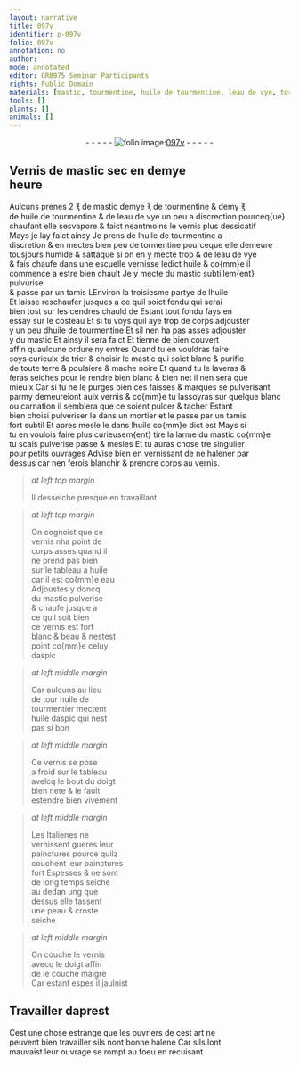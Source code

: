 ```yaml
---
layout: narrative
title: 097v
identifier: p-097v
folio: 097v
annotation: no
author:
mode: annotated
editor: GR8975 Seminar Participants
rights: Public Domain
materials: [mastic, tourmentine, huile de tourmentine, leau de vye, tormentine, eau de vye, huile, tamis, cendres, aspic, huile de tourmentier, huile daspic]
tools: []
plants: []
animals: []
---
```


<div class="folio" align="center">- - - - - <a href="http://gallica.bnf.fr/ark:/12148/btv1b10500001g/f200.item" target="_blank"><img src="https://cu-mkp.github.io/2017-workshop-edition/assets/photo-icon.png" alt="folio image: " style="display:inline-block; margin-bottom:-3px;"/>097v</a> - - - - - </div>  
  

## Vernis de <span class="m">mastic</span> sec en demye<br/> heure

 
 Aulcuns prenes 2 ℥ de <span class="m">mastic</span> demye ℥ de <span class="m">tourmentine</span> & demy ℥<br/> de <span class="m">huile de tourmentine</span> & de <span class="m">leau de vye</span> un peu a discrection pourceq{ue}<br/> chaufant elle sesvapore & faict neantmoins le vernis plus dessicatif<br/> Mays je lay faict ainsy Je prens de l<span class="m">huile de tourmentine</span> a<br/> discretion & en mectes bien peu de <span class="m">tormentine</span> pourceque elle demeure<br/> tousjours humide & sattaque si on en y mecte trop & de l<span class="m">eau de vye</span><br/> & fais chaufe dans une escuelle vernisse ledict <span class="m">huile</span> & co{mm}e il<br/> commence a estre bien chault Je y mecte du <span class="m">mastic</span> subtillem{ent} pulvurise<br/> & passe par un <span class="m">tamis</span> LEnviron la troisiesme partye de l<span class="m">huile</span><br/> Et laisse reschaufer jusques a ce quil soict fondu qui serai<br/> bien tost sur les <span class="m">cendres</span> chauld de Estant tout fondu fays en<br/> essay sur le costeau Et si tu voys quil aye trop de corps adjouster<br/> y un peu d<span class="m">huile de tourmentine</span> Et sil nen ha pas asses adjouster<br/> y du <span class="m">mastic</span> Et ainsy il sera faict Et tienne de bien couvert<br/> affin quaulcune ordure ny entres Quand tu en vouldras faire<br/> soys curieulx de trier & choisir le <span class="m">mastic</span> qui soict blanc & purifie<br/> de toute terre & poulsiere & mache noire Et quand tu le laveras &<br/> feras seiches pour le rendre bien blanc & bien net il nen sera que<br/> mieulx Car si tu ne le purges bien ces faisses & marques se pulverisant<br/> parmy demeureiont aulx vernis & co{mm}e tu lassoyras sur quelque blanc<br/> ou carnation il semblera que ce soient pulcer & tacher Estant<br/> bien choisi pulveriser le dans un mortier et le passe par un <span class="m">tamis</span><br/> fort subtil Et apres mesle le dans lhuile co{mm}e dict est Mays si<br/> tu en voulois faire plus curieusem{ent} tire la larme du <span class="m">mastic</span> co{mm}e<br/> tu scais pulverise passe & mesles Et tu auras chose tre singulier<br/> pour petits ouvrages Advise bien en vernissant de ne halener par<br/> dessus car nen ferois blanchir & prendre corps au vernis.
 
> *at left top margin*
> 
>   Il desseiche presque en travaillant 
 
> *at left top margin*
> 
>   On cognoist que ce<br/> vernis nha point de<br/> corps asses quand il<br/> ne prend pas bien<br/> sur le tableau a <span class="m">huile</span><br/> car il est co{mm}e eau<br/> Adjoustes y doncq<br/> du <span class="m">mastic</span> pulverise<br/> & chaufe jusque a<br/> ce quil soit bien<br/> ce vernis est fort<br/> blanc & beau & nestest<br/> point co{mm}e celuy<br/> d<span class="m">aspic</span>
 
> *at left middle margin*
> 
>   Car aulcuns au lieu<br/> de tour <span class="m">huile de<br/> tourmentier</span> mectent<br/> <span class="m">huile daspic</span> qui nest<br/> pas si bon
 
> *at left middle margin*
> 
>   Ce vernis se pose<br/> a froid sur le tableau<br/> avelcq le bout du doigt<br/> bien nete & le fault<br/> estendre bien vivement
 
> *at left middle margin*
> 
>   Les <span class="pl">Italienes</span> ne<br/> vernissent gueres leur<br/> painctures pource quilz<br/> couchent leur painctures<br/> fort Espesses & ne sont<br/> de long temps seiche<br/> au dedan ung que<br/> dessus elle fassent<br/> une peau & croste<br/> seiche
 
> *at left middle margin*
> 
>   On couche le vernis<br/> avecq le doigt affin<br/> de le couche maigre<br/> Car estant espes il jaulnist
 
 
  

## Travailler daprest

 
Cest une chose estrange que les ouvriers de cest art ne<br/> peuvent bien travailler sils nont bonne halene Car sils lont<br/> mauvaist leur ouvrage se rompt au foeu en recuisant
 
